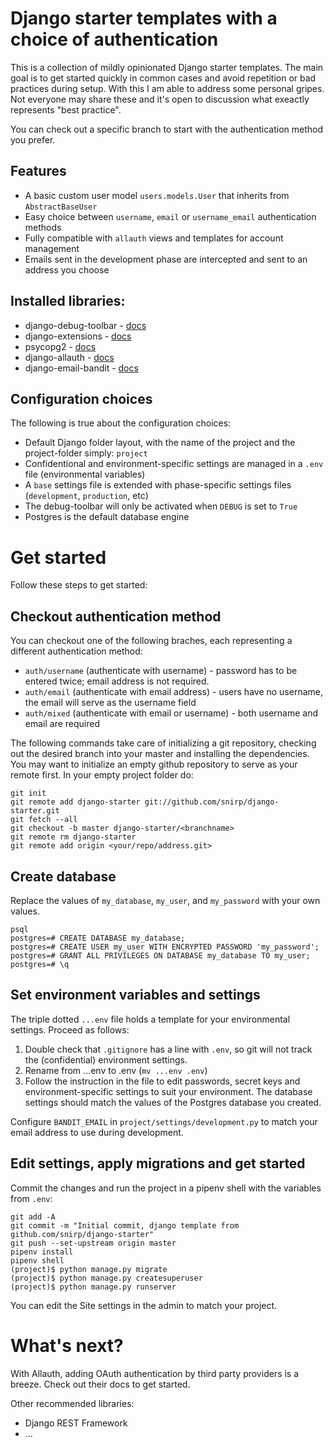 # Django starter templates with a choice of authentication
This is a collection of mildly opinionated Django starter templates. The main goal is to get started quickly in common cases and avoid repetition or bad practices during setup. With this I am able to address some personal gripes. Not everyone may share these and it's open to discussion what exeactly represents "best practice". 

You can check out a specific branch to start with the authentication method you prefer.

## Features

+ A basic custom user model `users.models.User` that inherits from `AbstractBaseUser`
+ Easy choice between `username`, `email` or `username_email` authentication methods
+ Fully compatible with `allauth` views and templates for account management
+ Emails sent in the development phase are intercepted and sent to an address you choose

## Installed libraries:

+ django-debug-toolbar - [docs](https://django-debug-toolbar.readthedocs.io)
+ django-extensions - [docs](https://django-extensions.readthedocs.io)
+ psycopg2 - [docs](http://initd.org/psycopg/docs/)
+ django-allauth - [docs](https://django-allauth.readthedocs.io)
+ django-email-bandit - [docs](https://django-email-bandit.readthedocs.io/en/latest/)

## Configuration choices
The following is true about the configuration choices:

+ Default Django folder layout, with the name of the project and the project-folder simply: `project`
+ Confidentional and environment-specific settings are managed in a `.env` file (environmental variables)
+ A `base` settings file is extended with phase-specific settings files (`development`, `production`, etc)
+ The debug-toolbar will only be activated when `DEBUG` is set to `True`
+ Postgres is the default database engine

# Get started
Follow these steps to get started:

## Checkout authentication method
You can checkout one of the following braches, each representing a different authentication method:
+ `auth/username` (authenticate with username) - password has to be entered twice; email address is not required.
+ `auth/email` (authenticate with email address) - users have no username, the email will serve as the username field
+ `auth/mixed` (authenticate with email or username) - both username and email are required

The following commands take care of initializing a git repository, checking out the desired branch into your master and installing the dependencies. You may want to initialize an empty github repository to serve as your remote first. In your empty project folder do:
```
git init
git remote add django-starter git://github.com/snirp/django-starter.git
git fetch --all
git checkout -b master django-starter/<branchname>
git remote rm django-starter
git remote add origin <your/repo/address.git>
```

## Create database

Replace the values of `my_database`, `my_user`, and `my_password` with your own values. 
```
psql
postgres=# CREATE DATABASE my_database;
postgres=# CREATE USER my_user WITH ENCRYPTED PASSWORD 'my_password';
postgres=# GRANT ALL PRIVILEGES ON DATABASE my_database TO my_user;
postgres=# \q
```

## Set environment variables and settings

The triple dotted `...env` file holds a template for your environmental settings. Proceed as follows:

1. Double check that `.gitignore` has a line with `.env`, so git will not track the (confidential) environment settings.
1. Rename from ...env to .env (`mv ...env .env`)
1. Follow the instruction in the file to edit passwords, secret keys and environment-specific settings to suit your environment. The database settings should match the values of the Postgres database you created.

Configure `BANDIT_EMAIL` in `project/settings/development.py` to match your email address to use during development.

## Edit settings, apply migrations and get started

Commit the changes and run the project in a pipenv shell with the variables from `.env`:
```
git add -A
git commit -m "Initial commit, django template from github.com/snirp/django-starter"
git push --set-upstream origin master
pipenv install
pipenv shell
(project)$ python manage.py migrate
(project)$ python manage.py createsuperuser
(project)$ python manage.py runserver
```

You can edit the Site settings in the admin to match your project.

# What's next?
With Allauth, adding OAuth authentication by third party providers is a breeze. Check out their docs to get started.

Other recommended libraries:
+ Django REST Framework
+ ...
